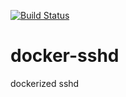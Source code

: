 [![Build Status](https://travis-ci.org/firdavsich/docker-sshd.svg?branch=master)](https://travis-ci.org/firdavsich/docker-sshd)
# docker-sshd
dockerized sshd
